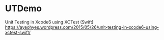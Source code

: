 # UTDemo

Unit Testing in Xcode6 using XCTest (Swift)
https://ayeohyes.wordpress.com/2015/05/26/unit-testing-in-xcode6-using-xctest-swift/
